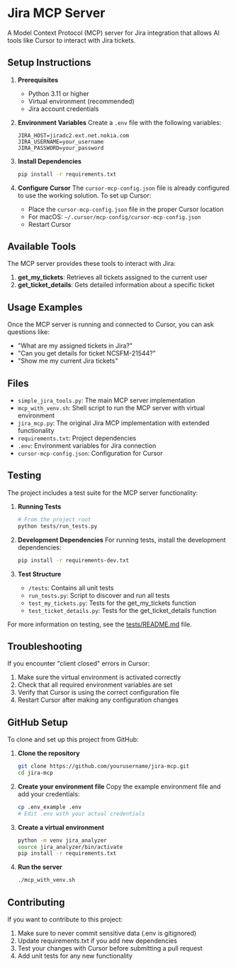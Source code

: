 # Jira MCP Server

A Model Context Protocol (MCP) server for Jira integration that allows AI tools like Cursor to interact with Jira tickets.

## Setup Instructions

1. **Prerequisites**
   - Python 3.11 or higher
   - Virtual environment (recommended)
   - Jira account credentials

2. **Environment Variables**
   Create a `.env` file with the following variables:
   ```
   JIRA_HOST=jiradc2.ext.net.nokia.com
   JIRA_USERNAME=your_username
   JIRA_PASSWORD=your_password
   ```

3. **Install Dependencies**
   ```bash
   pip install -r requirements.txt
   ```

4. **Configure Cursor**
   The `cursor-mcp-config.json` file is already configured to use the working solution.
   To set up Cursor:
   - Place the `cursor-mcp-config.json` file in the proper Cursor location
   - For macOS: `~/.cursor/mcp-config/cursor-mcp-config.json`
   - Restart Cursor

## Available Tools

The MCP server provides these tools to interact with Jira:

1. **get_my_tickets**: Retrieves all tickets assigned to the current user
2. **get_ticket_details**: Gets detailed information about a specific ticket

## Usage Examples

Once the MCP server is running and connected to Cursor, you can ask questions like:

- "What are my assigned tickets in Jira?"
- "Can you get details for ticket NCSFM-21544?"
- "Show me my current Jira tickets"

## Files

- `simple_jira_tools.py`: The main MCP server implementation
- `mcp_with_venv.sh`: Shell script to run the MCP server with virtual environment
- `jira_mcp.py`: The original Jira MCP implementation with extended functionality
- `requirements.txt`: Project dependencies
- `.env`: Environment variables for Jira connection
- `cursor-mcp-config.json`: Configuration for Cursor

## Testing

The project includes a test suite for the MCP server functionality:

1. **Running Tests**
   ```bash
   # From the project root
   python tests/run_tests.py
   ```

2. **Development Dependencies**
   For running tests, install the development dependencies:
   ```bash
   pip install -r requirements-dev.txt
   ```

3. **Test Structure**
   - `/tests`: Contains all unit tests
   - `run_tests.py`: Script to discover and run all tests
   - `test_my_tickets.py`: Tests for the get_my_tickets function
   - `test_ticket_details.py`: Tests for the get_ticket_details function

For more information on testing, see the [tests/README.md](tests/README.md) file.

## Troubleshooting

If you encounter "client closed" errors in Cursor:
1. Make sure the virtual environment is activated correctly
2. Check that all required environment variables are set
3. Verify that Cursor is using the correct configuration file
4. Restart Cursor after making any configuration changes 

## GitHub Setup

To clone and set up this project from GitHub:

1. **Clone the repository**
   ```bash
   git clone https://github.com/yourusername/jira-mcp.git
   cd jira-mcp
   ```

2. **Create your environment file**
   Copy the example environment file and add your credentials:
   ```bash
   cp .env_example .env
   # Edit .env with your actual credentials
   ```

3. **Create a virtual environment**
   ```bash
   python -m venv jira_analyzer
   source jira_analyzer/bin/activate
   pip install -r requirements.txt
   ```

4. **Run the server**
   ```bash
   ./mcp_with_venv.sh
   ```

## Contributing

If you want to contribute to this project:

1. Make sure to never commit sensitive data (.env is gitignored)
2. Update requirements.txt if you add new dependencies
3. Test your changes with Cursor before submitting a pull request
4. Add unit tests for any new functionality 